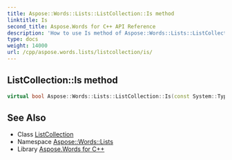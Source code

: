 ```yaml
---
title: Aspose::Words::Lists::ListCollection::Is method
linktitle: Is
second_title: Aspose.Words for C++ API Reference
description: 'How to use Is method of Aspose::Words::Lists::ListCollection class in C++.'
type: docs
weight: 14000
url: /cpp/aspose.words.lists/listcollection/is/
---
```

## ListCollection::Is method




```cpp
virtual bool Aspose::Words::Lists::ListCollection::Is(const System::TypeInfo &target) const override
```

## See Also

* Class [ListCollection](../)
* Namespace [Aspose::Words::Lists](../../)
* Library [Aspose.Words for C++](../../../)
